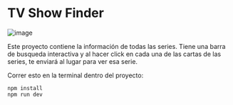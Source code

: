 # TV Show Finder

![image](https://github.com/user-attachments/assets/00a18099-2c62-4029-ba90-93ae620c16b1)

Este proyecto contiene la información de todas las series. Tiene una barra de busqueda interactiva y al hacer click en cada una de las cartas de las series, te enviará al lugar para ver esa serie.

Correr esto en la terminal dentro del proyecto: 
```
npm install
npm run dev
```
